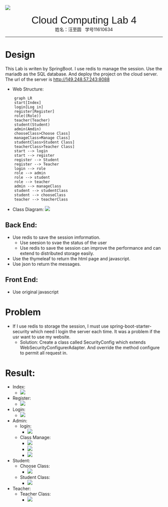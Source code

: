 ![](../../_v_images/The_Logo_Of_Sustc.png)

<center><font face="Arial" size="6">Cloud Computing Lab 4</font></center>
<center>姓名：汪至圆 &nbsp; 学号11610634</center>

---

# Design

This Lab is writen by SpringBoot. I use redis to manage the session. Use the mariadb as the SQL database. And deploy the project on the cloud server. The url of the server is http://149.248.57.243:8088

- Web Structure:

```mermaid
    graph LR
    start[Index]
    login[Log in]
    register[Register]
    role((Role))
    teacher(Teacher)
    student(Student)
    admin(Amdin)
    chooseClass>Choose Class]
    manageClass>Manage Class]
    studentClass>Student Class]
    teacherClass>Teacher Class]
    start --> login
    start --> register
    register --> Student
    register --> Teacher
    login --> role
    role --> admin
    role --> student
    role --> teacher
    admin --> manageClass
    student --> studentClass
    student --> chooseClass
    teacher --> teacherClass
```

- Class Diagram:
  ![](_v_images/lab5_uml.png)

## Back End:

- Use redis to save the session imformation.
  - Use seesion to svae the status of the user
  - Use redis to save the session can improve the performance and can extend to distributed storage easily.
- Use the thymeleaf to return the html page and javascript.
- Use json to return the messages.

## Front End:

- Use original javascript

# Problem

- If I use redis to storage the session, I must use spring-boot-starter-security which need I login the server each time. It was a problem if the usr want to use my website.
  - Solution: Create a class called SecurityConfig which extends WebSecurityConfigurerAdapter. And override the method configure to permit all request in.

# Result:

- Index:
  - ![](_v_images/20190531151623418_1255232227.png)
- Register:
  - ![](_v_images/20190531151712937_283507957.png)
- Login:
  - ![](_v_images/20190531151744377_1921980714.png)
- Admin:
  - login:
    - ![](_v_images/20190531151823209_458171372.png)
  - Class Manage:
    - ![](_v_images/20190531152054497_1988632252.png)
    - ![](_v_images/20190531152126062_695347139.png)
    - ![](_v_images/20190531152142227_91504285.png)
- Student:
  - Choose Class:
    - ![](_v_images/20190531152346325_87859955.png)
  - Student Class:
    - ![](_v_images/20190531152422049_112151511.png)
- Teacher:
  - Teacher Class:
    - ![](_v_images/20190531152556059_882807957.png)